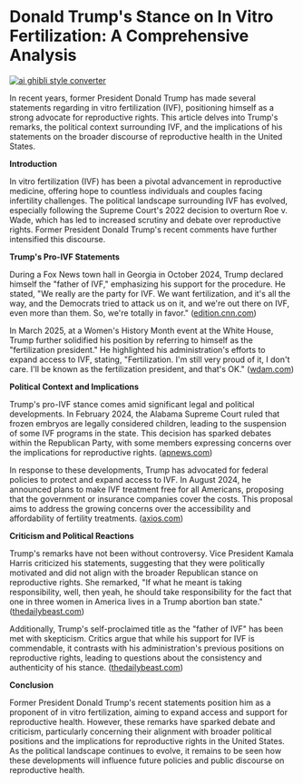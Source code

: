 # Donald Trump's Stance on In Vitro Fertilization: A Comprehensive Analysis

[![ai ghibli style converter](https://i.imgur.com/dwt8Y5G.gif)](https://witbeam.net/slzx)

In recent years, former President Donald Trump has made several statements regarding in vitro fertilization (IVF), positioning himself as a strong advocate for reproductive rights. This article delves into Trump's remarks, the political context surrounding IVF, and the implications of his statements on the broader discourse of reproductive health in the United States.

**Introduction**

In vitro fertilization (IVF) has been a pivotal advancement in reproductive medicine, offering hope to countless individuals and couples facing infertility challenges. The political landscape surrounding IVF has evolved, especially following the Supreme Court's 2022 decision to overturn Roe v. Wade, which has led to increased scrutiny and debate over reproductive rights. Former President Donald Trump's recent comments have further intensified this discourse.

**Trump's Pro-IVF Statements**

During a Fox News town hall in Georgia in October 2024, Trump declared himself the "father of IVF," emphasizing his support for the procedure. He stated, "We really are the party for IVF. We want fertilization, and it's all the way, and the Democrats tried to attack us on it, and we're out there on IVF, even more than them. So, we're totally in favor." ([edition.cnn.com](https://edition.cnn.com/2024/10/16/politics/ivf-donald-trump-abortion/index.html?utm_source=openai))

In March 2025, at a Women's History Month event at the White House, Trump further solidified his position by referring to himself as the "fertilization president." He highlighted his administration's efforts to expand access to IVF, stating, "Fertilization. I'm still very proud of it, I don't care. I'll be known as the fertilization president, and that's OK." ([wdam.com](https://www.wdam.com/2025/03/27/trump-nicknames-himself-fertilization-president-during-womens-history-month-event/?utm_source=openai))

**Political Context and Implications**

Trump's pro-IVF stance comes amid significant legal and political developments. In February 2024, the Alabama Supreme Court ruled that frozen embryos are legally considered children, leading to the suspension of some IVF programs in the state. This decision has sparked debates within the Republican Party, with some members expressing concerns over the implications for reproductive rights. ([apnews.com](https://apnews.com/article/8215336740a5963b57bbd970b47bb3a7?utm_source=openai))

In response to these developments, Trump has advocated for federal policies to protect and expand access to IVF. In August 2024, he announced plans to make IVF treatment free for all Americans, proposing that the government or insurance companies cover the costs. This proposal aims to address the growing concerns over the accessibility and affordability of fertility treatments. ([axios.com](https://www.axios.com/2024/08/29/trump-ivf-coverage-insurance-election?utm_source=openai))

**Criticism and Political Reactions**

Trump's remarks have not been without controversy. Vice President Kamala Harris criticized his statements, suggesting that they were politically motivated and did not align with the broader Republican stance on reproductive rights. She remarked, "If what he meant is taking responsibility, well, then yeah, he should take responsibility for the fact that one in three women in America lives in a Trump abortion ban state." ([thedailybeast.com](https://www.thedailybeast.com/donald-trump-said-he-was-the-father-of-ivf-at-a-fox-news-town-hall-in-georgia?utm_source=openai))

Additionally, Trump's self-proclaimed title as the "father of IVF" has been met with skepticism. Critics argue that while his support for IVF is commendable, it contrasts with his administration's previous positions on reproductive rights, leading to questions about the consistency and authenticity of his stance. ([thedailybeast.com](https://www.thedailybeast.com/donald-trump-said-he-was-the-father-of-ivf-at-a-fox-news-town-hall-in-georgia/?utm_source=openai))

**Conclusion**

Former President Donald Trump's recent statements position him as a proponent of in vitro fertilization, aiming to expand access and support for reproductive health. However, these remarks have sparked debate and criticism, particularly concerning their alignment with broader political positions and the implications for reproductive rights in the United States. As the political landscape continues to evolve, it remains to be seen how these developments will influence future policies and public discourse on reproductive health.